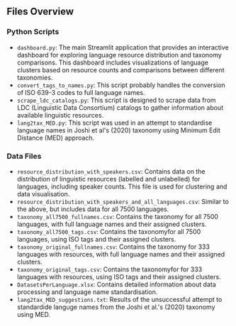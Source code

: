 ## Files Overview
### Python Scripts

*   `dashboard.py`: The main Streamlit application that provides an interactive dashboard for exploring language resource distribution and taxonomy comparisons. This dashboard includes visualizations of language clusters based on resource counts and comparisons between different taxonomies.
*   `convert_tags_to_names.py`: This script probably handles the conversion of ISO 639-3 codes to full language names.
*   `scrape_ldc_catalogs.py`: This script is designed to scrape data from LDC (Linguistic Data Consortium) catalogs to gather information about available linguistic resources.
*   `lang2tax_MED.py`: This script was used in an attempt to standardise language names in Joshi et al's (2020) taxonomy using Minimum Edit Distance (MED) approach.

### Data Files
*   `resource_distribution_with_speakers.csv`: Contains data on the distribution of linguistic resources (labelled and unlabelled) for languages, including speaker counts. This file is used for clustering and data visualisation.
*   `resource_distribution_with_speakers_and_all_languages.csv`: Similar to the above, but includes data for all 7500 languages.
*   `taxonomy_all7500_fullnames.csv`: Contains the taxonomy for all 7500 languages, with full language names and their assigned clusters.
*   `taxonomy_all7500_tags.csv`: Contains the taxonomyfor all 7500 languages, using ISO tags and their assigned clusters.
*   `taxonomy_original_fullnames.csv`: Contains the taxonomy for 333 languages with resources, with full language names and their assigned clusters.
*   `taxonomy_original_tags.csv`: Contains the taxonomyfor for 333 languages with resources, using ISO tags and their assigned clusters.
*   `DatasetsPerLanguage.xlsx`: Contains detailed information about data processing and language name standardisation.
*   `lang2tax_MED_suggestions.txt`: Results of the unsuccessful attempt to standardide languge names from the Joshi et al.'s (2020) taxonomy using MED.
